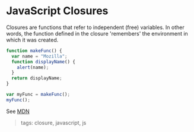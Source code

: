 # JavaScript Closures

Closures are functions that refer to independent (free) variables. In other words, the function defined in the closure 'remembers' the environment in which it was created.

```js
function makeFunc() {
  var name = "Mozilla";
  function displayName() {
    alert(name);
  }
  return displayName;
}

var myFunc = makeFunc();
myFunc();
```

See [MDN](https://developer.mozilla.org/en-US/docs/Web/JavaScript/Closures)

> tags: closure, javascript, js